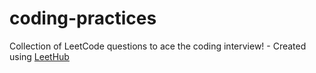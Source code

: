 # coding-practices
Collection of LeetCode questions to ace the coding interview! - Created using [LeetHub](https://github.com/QasimWani/LeetHub)
